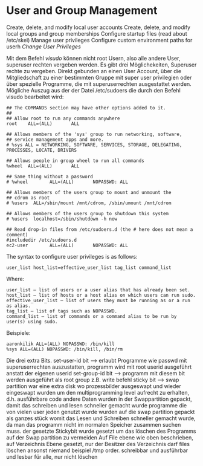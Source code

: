 # User and Group Management

Create, delete, and modify local user accounts
    Create, delete, and modify local groups and group memberships
    Configure startup files (read about /etc/skel)
    Manage user privileges
    Configure custom environment paths for userh
_Change User Privileges_ 

Mit dem Befehl _visudo_ können nicht root Usern, also alle andere User, superuser rechten vergeben werden. Es gibt drei Möglichekeiten, Superuser rechte zu vergeben. Direkt  gebunden an einen User Account, über die Mitgliedschaft zu einer bestimmten Gruppe mit super user privilegien oder über spezielle Programme, die mit superuserrechten ausgestattet werden. 
Mögliche Auszug aus der der Datei /etc/sudoers die durch den Befehl visudo bearbeitet wird: 

	## The COMMANDS section may have other options added to it.
	##
	## Allow root to run any commands anywhere
	root    ALL=(ALL)       ALL

	## Allows members of the 'sys' group to run networking, software,
	## service management apps and more.
	# %sys ALL = NETWORKING, SOFTWARE, SERVICES, STORAGE, DELEGATING, PROCESSES, LOCATE, DRIVERS

	## Allows people in group wheel to run all commands
	%wheel  ALL=(ALL)       ALL

	## Same thing without a password
	# %wheel        ALL=(ALL)       NOPASSWD: ALL

	## Allows members of the users group to mount and unmount the
	## cdrom as root
	# %users  ALL=/sbin/mount /mnt/cdrom, /sbin/umount /mnt/cdrom

	## Allows members of the users group to shutdown this system
	# %users  localhost=/sbin/shutdown -h now

	## Read drop-in files from /etc/sudoers.d (the # here does not mean a comment)
	#includedir /etc/sudoers.d
	ec2-user        ALL=(ALL)       NOPASSWD: ALL

The syntax to configure user privileges is as follows:

	user_list host_list=effective_user_list tag_list command_list
Where:

	user_list – list of users or a user alias that has already been set.
	host_list – list of hosts or a host alias on which users can run sudo.
	effective_user_list – list of users they must be running as or a run as alias.
	tag_list – list of tags such as NOPASSWD.
	command_list – list of commands or a command alias to be run by user(s) using sudo.
    
Beispiele:
	
	aaronkilik ALL=(ALL) NOPASSWD: /bin/kill
	%sys ALL=(ALL) NOPASSWD: /bin/kill, /bin/rm
	






Die drei extra Bits. 
set-user-id bit --> erlaubt Programme wie passwd mit superuserrechten auszustatten, programm wird mit root userid ausgeführt
			anstatt der eigenen userid
set-group-id bit --> programm mit diesem bit werden ausgeführt als root group z.B. write befehl
sticky bit --> swap partition war eine extra disk wo prozessbilder ausgeswapt und wieder eingeswapt wurden um den multiprogramming level
aufrecht zu erhalten, d.h. ausführbare code andere Daten wurden in der Swappartition gepackt, damit das schreiben und lesen schneller
gemacht wurde programme die von vielen user jeden genutzt wurde wurden auf die swap partition gepackt als ganzes stück womit das Lesen und Schreiben
schneller gemacht wurde, da man das programm nicht im normalen Speicher zusammen suchen muss. der gesetzte Stickybit wurde gesetzt um das 
löschen des Programms auf der Swap partition zu vermeiden
Auf File ebene wie oben beschrieben, auf Verzeichnis Ebene gesetzt, nur der Besitzer des Verzeichnis darf files löschen ansonst niemand
beispiel /tmp order. schreibbar und ausführbar und lesbar für alle, nur nicht löschen


